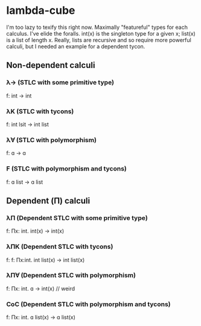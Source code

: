 # lambda-cube

I'm too lazy to texify this right now.  Maximally "featureful" types for each calculus.  I've elide the foralls. int(x) is the singleton type for a given x; list(x) is a list of length x.  Really, lists are recursive and so require more powerful calculi, but I needed an example for a dependent tycon.

## Non-dependent calculi

### λ→ (STLC with some primitive type)
f: int → int

### λK (STLC with tycons)
f: int lsit → int list

### λ∀ (STLC with polymorphism)
f: ɑ → ɑ

### F (STLC with polymorphism and tycons)
f: ɑ list → ɑ list

## Dependent (Π) calculi

### λΠ (Dependent STLC with some primitive type)
f: Πx: int. int(x) → int(x)

### λΠK (Dependent STLC with tycons)
f: f: Πx:int. int list(x) → int list(x)

### λΠ∀ (Dependent STLC with polymorphism)
f: Πx: int. ɑ → int(x) // weird

### CoC (Dependent STLC with polymorphism and tycons)
f: Πx: int. ɑ list(x) → ɑ list(x)
